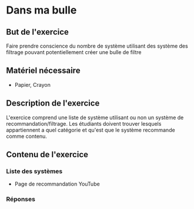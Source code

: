 
# Dans ma bulle

## But de l'exercice

Faire prendre conscience du nombre de système utilisant des système des filtrage pouvant potentiellement créer une bulle de filtre

## Matériel nécessaire

-   Papier, Crayon

## Description de l'exercice

L'exercice comprend une liste de système utilisant ou non un système de recommandation/filtrage. Les étudiants doivent trouver lesquels appartiennent a quel catégorie et qu'est que le système recommande comme contenu.

## Contenu de l'exercice
### Liste des systèmes
- Page de recommandation YouTube
### Réponses
<!--stackedit_data:
eyJoaXN0b3J5IjpbMTcxOTA5NjcxOCwxNzA0ODgyMTk5XX0=
-->